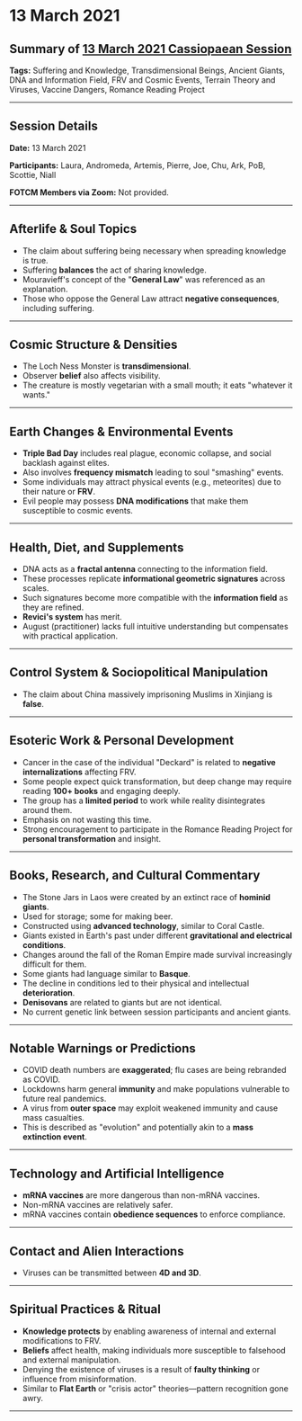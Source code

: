 # 13 March 2021

## Summary of [13 March 2021 Cassiopaean Session](https://cassiopaea.org/forum/threads/session-13-march-2021.50291/)

**Tags:** Suffering and Knowledge, Transdimensional Beings, Ancient Giants, DNA and Information Field, FRV and Cosmic Events, Terrain Theory and Viruses, Vaccine Dangers, Romance Reading Project

---

## Session Details

**Date:** 13 March 2021

**Participants:** Laura, Andromeda, Artemis, Pierre, Joe, Chu, Ark, PoB, Scottie, Niall

**FOTCM Members via Zoom:** Not provided.

---

## Afterlife & Soul Topics

- The claim about suffering being necessary when spreading knowledge is true.
- Suffering **balances** the act of sharing knowledge.
- Mouravieff's concept of the "**General Law**" was referenced as an explanation.
- Those who oppose the General Law attract **negative consequences**, including suffering.

---

## Cosmic Structure & Densities

- The Loch Ness Monster is **transdimensional**.
- Observer **belief** also affects visibility.
- The creature is mostly vegetarian with a small mouth; it eats "whatever it wants."

---

## Earth Changes & Environmental Events

- **Triple Bad Day** includes real plague, economic collapse, and social backlash against elites.
- Also involves **frequency mismatch** leading to soul "smashing" events.
- Some individuals may attract physical events (e.g., meteorites) due to their nature or **FRV**.
- Evil people may possess **DNA modifications** that make them susceptible to cosmic events.

---

## Health, Diet, and Supplements

- DNA acts as a **fractal antenna** connecting to the information field.
- These processes replicate **informational geometric signatures** across scales.
- Such signatures become more compatible with the **information field** as they are refined.
- **Revici's system** has merit.
- August (practitioner) lacks full intuitive understanding but compensates with practical application.

---

## Control System & Sociopolitical Manipulation

- The claim about China massively imprisoning Muslims in Xinjiang is **false**.

---

## Esoteric Work & Personal Development

- Cancer in the case of the individual "Deckard" is related to **negative internalizations** affecting FRV.
- Some people expect quick transformation, but deep change may require reading **100+ books** and engaging deeply.
- The group has a **limited period** to work while reality disintegrates around them.
- Emphasis on not wasting this time.
- Strong encouragement to participate in the Romance Reading Project for **personal transformation** and insight.

---

## Books, Research, and Cultural Commentary

- The Stone Jars in Laos were created by an extinct race of **hominid giants**.
- Used for storage; some for making beer.
- Constructed using **advanced technology**, similar to Coral Castle.
- Giants existed in Earth's past under different **gravitational and electrical conditions**.
- Changes around the fall of the Roman Empire made survival increasingly difficult for them.
- Some giants had language similar to **Basque**.
- The decline in conditions led to their physical and intellectual **deterioration**.
- **Denisovans** are related to giants but are not identical.
- No current genetic link between session participants and ancient giants.

---

## Notable Warnings or Predictions

- COVID death numbers are **exaggerated**; flu cases are being rebranded as COVID.
- Lockdowns harm general **immunity** and make populations vulnerable to future real pandemics.
- A virus from **outer space** may exploit weakened immunity and cause mass casualties.
- This is described as "evolution" and potentially akin to a **mass extinction event**.

---

## Technology and Artificial Intelligence

- **mRNA vaccines** are more dangerous than non-mRNA vaccines.
- Non-mRNA vaccines are relatively safer.
- mRNA vaccines contain **obedience sequences** to enforce compliance.

---

## Contact and Alien Interactions

- Viruses can be transmitted between **4D and 3D**.

---

## Spiritual Practices & Ritual

- **Knowledge protects** by enabling awareness of internal and external modifications to FRV.
- **Beliefs** affect health, making individuals more susceptible to falsehood and external manipulation.
- Denying the existence of viruses is a result of **faulty thinking** or influence from misinformation.
- Similar to **Flat Earth** or "crisis actor" theories—pattern recognition gone awry.

---

